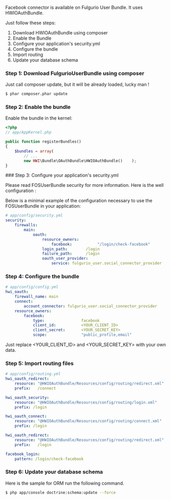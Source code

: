 Facebook connector is available on Fulgurio User Bundle. It uses HWIOAuthBundle.

Just follow these steps:
1. Download HWIOAuthBundle using composer
2. Enable the Bundle
3. Configure your application's security.yml
4. Configure the bundle
5. Import routing
6. Update your database schema

### Step 1: Download FulgurioUserBundle using composer

Just call composer update, but it will be already loaded, lucky man !

``` bash
$ phar composer.phar update
```


### Step 2: Enable the bundle

Enable the bundle in the kernel:

``` php
<?php
// app/AppKernel.php

public function registerBundles()
{
    $bundles = array(
        // ...
        new HWI\Bundle\OAuthBundle\HWIOAuthBundle()    );
}
```

### Step 3: Configure your application's security.yml

Please read FOSUserBundle security for more information. Here is the well
configuration :

Below is a minimal example of the configuration necessary to use the
FOSUserBundle in your application:

``` yaml
# app/config/security.yml
security:
    firewalls:
        main:
            oauth:
                resource_owners:
                    facebook:           "/login/check-facebook"
                login_path:        /login
                failure_path:      /login
                oauth_user_provider:
                    service: fulgurio_user.social_connector_provider
```

### Step 4: Configure the bundle

``` yaml
# app/config/config.yml
hwi_oauth:
    firewall_name: main
    connect:
        account_connector: fulgurio_user.social_connector_provider
    resource_owners:
        facebook:
            type:                facebook
            client_id:           <YOUR_CLIENT_ID>
            client_secret:       <YOUR_SECRET_KEY>
            scope:               "public_profile,email"
```

Just replace <YOUR_CLIENT_ID> and <YOUR_SECRET_KEY> with your own data.

### Step 5: Import routing files

``` yaml
# app/config/routing.yml
hwi_oauth_redirect:
    resource: "@HWIOAuthBundle/Resources/config/routing/redirect.xml"
    prefix:   /connect

hwi_oauth_security:
    resource: "@HWIOAuthBundle/Resources/config/routing/login.xml"
    prefix: /login

hwi_oauth_connect:
    resource: "@HWIOAuthBundle/Resources/config/routing/connect.xml"
    prefix: /login

hwi_oauth_redirect:
    resource: "@HWIOAuthBundle/Resources/config/routing/redirect.xml"
    prefix:   /login

facebook_login:
    pattern: /login/check-facebook
```

### Step 6: Update your database schema

Here is the sample for ORM run the following command.

``` bash
$ php app/console doctrine:schema:update --force
```
